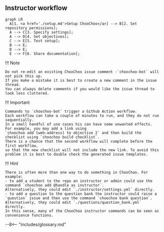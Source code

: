 ## Instructor workflow

``` mermaid
graph LR
  A[1. <a href='./setup.md'>Setup ChooChoo</a>] --> B[2. Set repository permissions];
  A --> C[3. Specify settings];
  A --> D[4. Set objectives];
  C --> E[5. Test setup];
  B --> E;
  D --> E;
  E --> F[6. Share documentation];
```

!!! Note

    Do not re-edit an existing ChooChoo issue comment -`choochoo-bot` will not pick this up. 
    If you make a mistake it is best to create a new comment in the issue thread.
    You can always delete comments if you would like the issue thread to look less cluttered.
    
!!! Important

    Commands to `choochoo-bot` trigger a Github Action workflow. 
    Each workflow can take a couple of minutes to run, and they do not run sequentially.
    In a small handful of use cases his can have some unwanted effects. For example, you may add a link using 
    `choochoo add [web-address] to objective 2` and then build the checklist using `choochoo build checklist`.
    There is a chance that the second workflow will complete before the first workflow,
    so that the new checklist will not include the new link. To avoid this problem it is best to double check the generated issue templates.

!!! Hint

    There is often more than one way to do something in ChooChoo. For example:
    - to add a student to the repo an instructor or admin could use the command `choochoo add @handle as instructor`. 
    Alternatively, they could edit `./instructor/settings.yml` directly. 
    - to add a question to the question bank the instructor could raise a `question` issue and then use the command `choochoo bank question`.
    Alternatively, they could edit `./questions/question_bank.yml` directly. 
    In this sense, many of the ChooChoo instructor commands can be seen as convenience functions.
    
--8<-- "includes/glossary.md"



